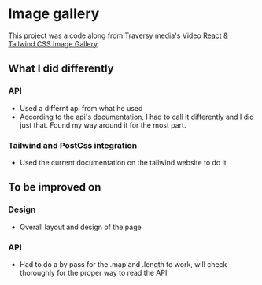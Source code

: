 # Image gallery

This project was a code along from Traversy media's Video  [React & Tailwind CSS Image Gallery](https://www.youtube.com/watch?v=FiGmAI5e91M).

## What I did differently

### API

- Used a differnt api from what he used
- According to the api's documentation, I had to call it differently and I did just that. Found my way around it for the most part.

### Tailwind and PostCss integration

- Used the current documentation on the tailwind website to do it

## To be improved on

### Design

- Overall layout and design of the page

### API

- Had to do a by pass for the .map and .length to work, will check thoroughly for the proper way to read the API